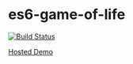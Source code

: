 # es6-game-of-life

[![Build Status](https://travis-ci.org/stembro/es6-game-of-life.svg?branch=master)](https://travis-ci.org/stembro/es6-game-of-life)

[Hosted Demo](http://es6-game-of-life.surge.sh/)
